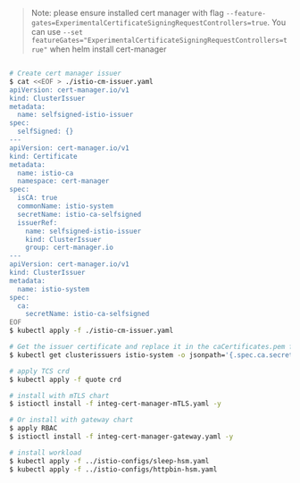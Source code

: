 > Note: please ensure installed cert manager with flag  `--feature-gates=ExperimentalCertificateSigningRequestControllers=true`. You can use `--set featureGates="ExperimentalCertificateSigningRequestControllers=true"` when helm install cert-manager

```sh

# Create cert manager issuer
$ cat <<EOF > ./istio-cm-issuer.yaml
apiVersion: cert-manager.io/v1
kind: ClusterIssuer
metadata:
  name: selfsigned-istio-issuer
spec:
  selfSigned: {}
---
apiVersion: cert-manager.io/v1
kind: Certificate
metadata:
  name: istio-ca
  namespace: cert-manager
spec:
  isCA: true
  commonName: istio-system
  secretName: istio-ca-selfsigned
  issuerRef:
    name: selfsigned-istio-issuer
    kind: ClusterIssuer
    group: cert-manager.io
---
apiVersion: cert-manager.io/v1
kind: ClusterIssuer
metadata:
  name: istio-system
spec:
  ca:
    secretName: istio-ca-selfsigned
EOF
$ kubectl apply -f ./istio-cm-issuer.yaml

# Get the issuer certificate and replace it in the caCertificates.pem field of the yaml file
$ kubectl get clusterissuers istio-system -o jsonpath='{.spec.ca.secretName}' | xargs kubectl get secret -n cert-manager -o jsonpath='{.data.ca\.crt}' | base64 -d

# apply TCS crd
$ kubectl apply -f quote crd

# install with mTLS chart
$ istioctl install -f integ-cert-manager-mTLS.yaml -y

# Or install with gateway chart
$ apply RBAC
$ istioctl install -f integ-cert-manager-gateway.yaml -y

# install workload
$ kubectl apply -f ../istio-configs/sleep-hsm.yaml
$ kubectl apply -f ../istio-configs/httpbin-hsm.yaml
```
